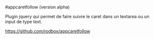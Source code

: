 #appcaretfollow (version alpha)

Plugin jquery qui permet de faire suivre le caret dans un textarea ou un input de type text.

https://github.com/rodbox/appcaretfollow
